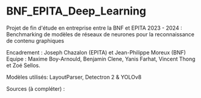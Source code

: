 # BNF_EPITA_Deep_Learning
Projet de fin d'étude en entreprise entre la BNF et EPITA 2023 - 2024 : Benchmarking de modèles de réseaux de neurones pour la reconnaissance de contenu graphiques

Encadrement : Joseph Chazalon (EPITA) et Jean-Philippe Moreux (BNF)
Equipe : Maxime Boy-Arnould, Benjamin Clene, Yanis Farhat, Vincent Thong et Zoé Sellos.

Modèles utilisés: LayoutParser, Detectron 2 & YOLOv8 

Sources (à compléter) : 
